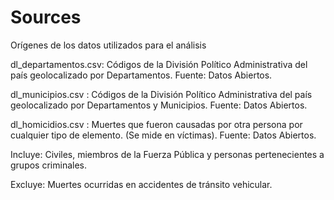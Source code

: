 # Sources
Orígenes de los datos utilizados para el análisis

dl_departamentos.csv: Códigos de la División Político Administrativa del país geolocalizado por Departamentos. Fuente: Datos Abiertos.

dl_municipios.csv : Códigos de la División Político Administrativa del país geolocalizado por Departamentos y Municipios. Fuente: Datos Abiertos.

dl_homicidios.csv :
Muertes que fueron causadas por otra persona por cualquier tipo de elemento. (Se mide en víctimas). Fuente: Datos Abiertos.

Incluye: Civiles, miembros de la Fuerza Pública y personas pertenecientes a grupos criminales.

Excluye: Muertes ocurridas en accidentes de tránsito vehicular.
